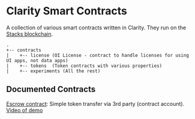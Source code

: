 Clarity Smart Contracts
==========
A collection of various smart contracts written in Clarity. They run on the [Stacks blockchain](https://docs.blockstack.org).

``` 
.
+-- contracts
|    +-- license (OI License - contract to handle licenses for using UI apps, not data apps)
|    +-- tokens  (Token contracts with various properties)
|    +-- experiments (All the rest)
``` 

## Documented Contracts
[Escrow contract](docs/escrow.md): Simple token transfer via 3rd party (contract account). [Video of demo](https://www.youtube.com/watch?v=uZH1V-FNJIs)
